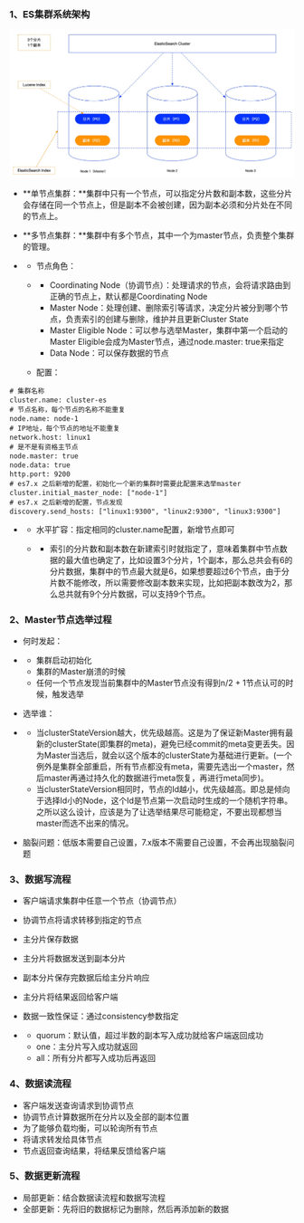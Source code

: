 ### 1、ES集群系统架构

![img](./resource/6-2-1.jpg)

- **单节点集群：**集群中只有一个节点，可以指定分片数和副本数，这些分片会存储在同一个节点上，但是副本不会被创建，因为副本必须和分片处在不同的节点上。

- **多节点集群：**集群中有多个节点，其中一个为master节点，负责整个集群的管理。

- - 节点角色：

  - - Coordinating Node（协调节点）：处理请求的节点，会将请求路由到正确的节点上，默认都是Coordinating Node
    - Master Node：处理创建、删除索引等请求，决定分片被分到哪个节点，负责索引的创建与删除，维护并且更新Cluster State
    - Master Eligible Node：可以参与选举Master，集群中第一个启动的Master Eligible会成为Master节点，通过node.master: true来指定
    - Data Node：可以保存数据的节点

  - 配置：

```
# 集群名称
cluster.name: cluster-es
# 节点名称，每个节点的名称不能重复
node.name: node-1
# IP地址，每个节点的地址不能重复
network.host: linux1
# 是不是有资格主节点
node.master: true
node.data: true
http.port: 9200
# es7.x 之后新增的配置，初始化一个新的集群时需要此配置来选举master
cluster.initial_master_node: ["node-1"]
# es7.x 之后新增的配置，节点发现
discovery.send_hosts: ["linux1:9300", "linux2:9300", "linux3:9300"]
```

- - 水平扩容：指定相同的cluster.name配置，新增节点即可

  - - 索引的分片数和副本数在新建索引时就指定了，意味着集群中节点数据的最大值也确定了，比如设置3个分片，1个副本，那么总共会有6的分片数据，集群中的节点最大就是6，如果想要超过6个节点，由于分片数不能修改，所以需要修改副本数来实现，比如把副本数改为2，那么总共就有9个分片数据，可以支持9个节点。

### 2、Master节点选举过程

- 何时发起：

- - 集群启动初始化
  - 集群的Master崩溃的时候
  - 任何一个节点发现当前集群中的Master节点没有得到n/2 + 1节点认可的时候，触发选举

- 选举谁：

- - 当clusterStateVersion越大，优先级越高。这是为了保证新Master拥有最新的clusterState(即集群的meta)，避免已经commit的meta变更丢失。因为Master当选后，就会以这个版本的clusterState为基础进行更新。(一个例外是集群全部重启，所有节点都没有meta，需要先选出一个master，然后master再通过持久化的数据进行meta恢复，再进行meta同步)。
  - 当clusterStateVersion相同时，节点的Id越小，优先级越高。即总是倾向于选择Id小的Node，这个Id是节点第一次启动时生成的一个随机字符串。之所以这么设计，应该是为了让选举结果尽可能稳定，不要出现都想当master而选不出来的情况。

- 脑裂问题：低版本需要自己设置，7.x版本不需要自己设置，不会再出现脑裂问题

### 3、数据写流程

- 客户端请求集群中任意一个节点（协调节点）

- 协调节点将请求转移到指定的节点

- 主分片保存数据

- 主分片将数据发送到副本分片

- 副本分片保存完数据后给主分片响应

- 主分片将结果返回给客户端

- 数据一致性保证：通过consistency参数指定

- - quorum：默认值，超过半数的副本写入成功就给客户端返回成功
  - one：主分片写入成功就返回
  - all：所有分片都写入成功后再返回

### 4、数据读流程

- 客户端发送查询请求到协调节点
- 协调节点计算数据所在分片以及全部的副本位置
- 为了能够负载均衡，可以轮询所有节点
- 将请求转发给具体节点
- 节点返回查询结果，将结果反馈给客户端

### 5、数据更新流程

- 局部更新：结合数据读流程和数据写流程
- 全部更新：先将旧的数据标记为删除，然后再添加新的数据